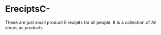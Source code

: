 # EreciptsC-
These are just small product E recipits for all people. It is a collection of All shops as products
